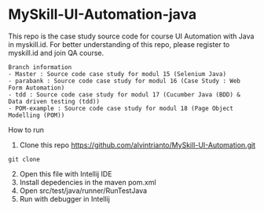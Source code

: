 # MySkill-UI-Automation-java

This repo is the case study source code for course UI Automation with Java in myskill.id. For better understanding of this repo, please register to myskill.id and join QA course.

```
Branch information
- Master : Source code case study for modul 15 (Selenium Java)
- parabank : Source code case study for modul 16 (Case Study : Web Form Automation)
- tdd : Source code case study for modul 17 (Cucumber Java (BDD) & Data driven testing (tdd))
- POM-example : Source code case study for modul 18 (Page Object Modelling (POM))
```

How to run
1. Clone this repo https://github.com/alvintrianto/MySkill-UI-Automation.git
```
git clone
```
2. Open this file with Intellij IDE
3. Install depedencies in the maven pom.xml
4. Open src/test/java/runner/RunTestJava
5. Run with debugger in Intellij
